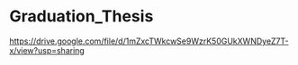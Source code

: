 # Graduation_Thesis
https://drive.google.com/file/d/1mZxcTWkcwSe9WzrK50GUkXWNDyeZ7T-x/view?usp=sharing
